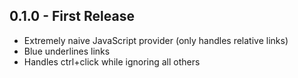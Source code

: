 ## 0.1.0 - First Release
* Extremely naive JavaScript provider (only handles relative links)
* Blue underlines links
* Handles ctrl+click while ignoring all others
